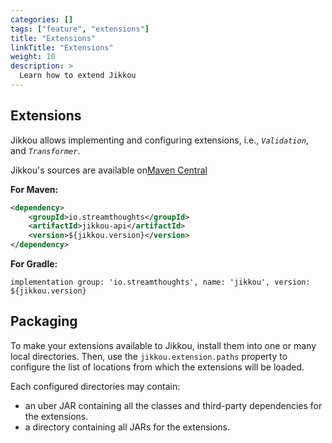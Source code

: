 ```yaml
---
categories: []
tags: ["feature", "extensions"] 
title: "Extensions"
linkTitle: "Extensions"
weight: 10
description: >
  Learn how to extend Jikkou
---
```


## Extensions

Jikkou allows implementing and configuring extensions, i.e., _`Validation`_, and _`Transformer`_.

Jikkou's sources are available on[Maven Central]( https://mvnrepository.com/artifact/io.streamthoughts/jikkou)

**For Maven:**

```xml
<dependency>
    <groupId>io.streamthoughts</groupId>
    <artifactId>jikkou-api</artifactId>
    <version>${jikkou.version}</version>
</dependency>
```

**For Gradle:**
```text
implementation group: 'io.streamthoughts', name: 'jikkou', version: ${jikkou.version}
```

## Packaging

To make your extensions available to Jikkou, install them into one or many local directories.
Then, use the `jikkou.extension.paths` property to configure the list of locations from which the extensions will be loaded.

Each configured directories may contain:

* an uber JAR containing all the classes and third-party dependencies for the extensions.
* a directory containing all JARs for the extensions.
